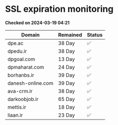 # SSL expiration monitoring

**Checked on 2024-03-19 04:21**

| Domain | Remained | Status       |
|--------|----------|--------------|
| dpe.ac     | 38 Day   | ✅ |
| dpedu.ir     | 38 Day   | ✅ |
| dpgoal.com     | 13 Day   | ✅ |
| dpmaharat.com     | 24 Day   | ✅ |
| borhanbs.ir     | 39 Day   | ✅ |
| danesh-online.com     | 39 Day   | ✅ |
| ava-crm.ir     | 38 Day   | ✅ |
| darkoobjob.ir     | 65 Day   | ✅ |
| mettis.ir     | 18 Day   | ✅ |
| liaan.ir     | 23 Day   | ✅ |
